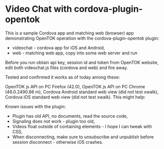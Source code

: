 # Video Chat with cordova-plugin-opentok

This is a sample Cordova app and matching web (browser) app demonstrating OpenTOK operation with the cordova-plugin-opentok plugin:
* videochat - cordova app for iOS and Android, 
* web - matching web app, copy into some web server and run

Before you run obtain api key, session id and token from OpenTOK website, edit both videochat.js files (cordova and web) and fire away.

Tested and confirmed it works as of today among these:

OpenTOK js API on PC Firefox (42.0),
OpenTOK js API on PC Chrome (46.0.2490.86 m),
Cordova Android standard web view (did not test xwalk),
Cordova iOS standard web view (did not test xwalk).
This might help:

Known issues with the plugin:
* Plugin has old API, no documents, read the source code,
* Signaling does not work - plugin too old, 
* Videos float outside of containing elements - I hope I can tweak with CSS,
* When disconnecting, make sure to unsubscribe and unpublish before session disconnect - otherwise iOS crashes.




